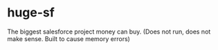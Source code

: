 # huge-sf
The biggest salesforce project money can buy. (Does not run, does not make sense.  Built to cause memory errors) 
